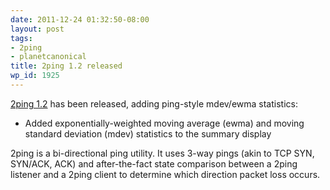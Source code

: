 ```yaml
---
date: 2011-12-24 01:32:50-08:00
layout: post
tags:
- 2ping
- planetcanonical
title: 2ping 1.2 released
wp_id: 1925
---
```

[2ping 1.2](http://www.finnie.org/software/2ping/) has been released, adding ping-style mdev/ewma statistics:

  * Added exponentially-weighted moving average (ewma) and moving standard deviation (mdev) statistics to the summary display

2ping is a bi-directional ping utility. It uses 3-way pings (akin to TCP SYN, SYN/ACK, ACK) and after-the-fact state comparison between a 2ping listener and a 2ping client to determine which direction packet loss occurs.

